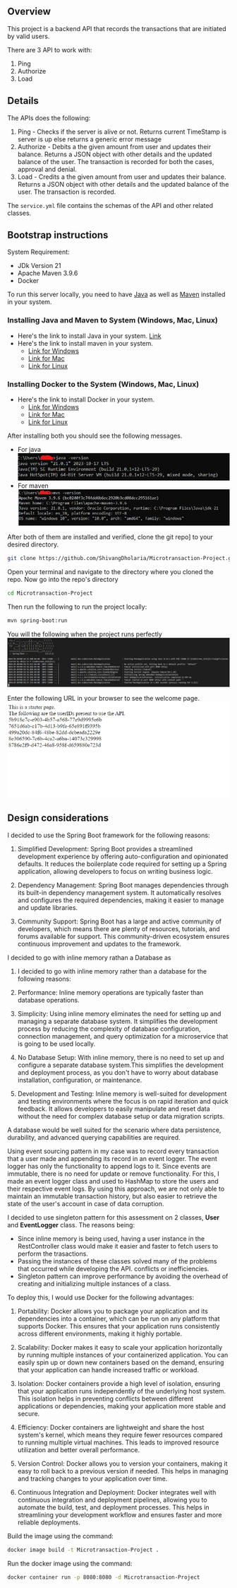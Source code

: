 ## Overview
This project is a backend API that records the transactions that are initiated by valid users. 

There are 3 API to work with:
1. Ping
2. Authorize
3. Load

## Details
The APIs does the following:
1. Ping - Checks if the server is alive or not. Returns current TimeStamp is server is up else returns a generic error message
2. Authorize - Debits a the given amount from user and updates their balance. Returns a JSON object with other details and the updated balance of the user. The transaction is recorded for both the cases, approval and denial.
3. Load - Credits a the given amount from user and updates their balance. Returns a JSON object with other details and the updated balance of the user. The transaction is recorded.

The `service.yml` file contains the schemas of the API and other related classes. 

## Bootstrap instructions

System Requirement:
- JDk Version 21
- Apache Maven 3.9.6
- Docker

To run this server locally, you need to have [Java](https://www.java.com/download/ie_manual.jsp) as well as [Maven](https://maven.apache.org/download.cgi?.) installed in your system.


### Installing Java and Maven to System (Windows, Mac, Linux)
- Here's the link to install Java in your system. [Link](https://www.oracle.com/java/technologies/downloads/)
- Here's the link to install maven in your system. 
    - [Link for Windows](https://phoenixnap.com/kb/install-maven-windows)
    - [Link for Mac](https://www.digitalocean.com/community/tutorials/install-maven-mac-os)
    - [Link for Linux](https://www.digitalocean.com/community/tutorials/install-maven-linux-ubuntu)

### Installing Docker to the System (Windows, Mac, Linux)
- Here's the link to install Docker in your system. 
    - [Link for Windows](https://docs.docker.com/desktop/install/windows-install/)
    - [Link for Mac](https://docs.docker.com/desktop/install/mac-install/)
    - [Link for Linux](https://docs.docker.com/desktop/install/linux-install/)

After installing both you should see the following messages.
- For java
    ![java version](/img/java_SS.jpg)
- For maven
    ![maven version](/img/maven_SS.jpg)

After both of them are installed and verified, clone the git repo] to your desired directory.

```bash
git clone https://github.com/ShivangDholaria/Microtransaction-Project.git
```

Open your terminal and navigate to the directory where you cloned the repo. Now go into the repo's directory

```bash
cd Microtransaction-Project
```

Then run the following to run the project locally:
```bash
mvn spring-boot:run
```

You will the following when the project runs perfectly
![Project ran successfully](/img/successful_run.jpg)

Enter the following URL in your browser to see the welcome page.
![](/img/Starter_page.jpeg)
## Design considerations
I decided to use the Spring Boot framework for the following reasons:

1. Simplified Development: Spring Boot provides a streamlined development experience by offering auto-configuration and opinionated defaults. It reduces the boilerplate code required for setting up a Spring application, allowing developers to focus on writing business logic.

2. Dependency Management: Spring Boot manages dependencies through its built-in dependency management system. It automatically resolves and configures the required dependencies, making it easier to manage and update libraries.

3. Community Support: Spring Boot has a large and active community of developers, which means there are plenty of resources, tutorials, and forums available for support. This community-driven ecosystem ensures continuous improvement and updates to the framework.

I decided to go with inline memory rathan a Database as
1. I decided to go with inline memory rather than a database for the following reasons:

1. Performance: Inline memory operations are typically faster than database operations. 

2. Simplicity: Using inline memory eliminates the need for setting up and managing a separate database system. It simplifies the development process by reducing the complexity of database configuration, connection management, and query optimization for a microservice that is going to be used locally.

3. No Database Setup: With inline memory, there is no need to set up and configure a separate database system.This simplifies the development and deployment process, as you don't have to worry about database installation, configuration, or maintenance.

4. Development and Testing: Inline memory is well-suited for development and testing environments where the focus is on rapid iteration and quick feedback. It allows developers to easily manipulate and reset data without the need for complex database setup or data migration scripts.

A database would be well suited for the scenario where data persistence, durability, and advanced querying capabilities are required. 

Using event sourcing pattern in my case was to record every transaction that a user made and appending its record in an event logger. The event logger has only the functionality to append logs to it. Since events are immutable, there is no need for update or remove functionality. For this, I made an event logger class and used to HashMap to store the users and their respective event logs. By using this approach, we are not only able to maintain an immutable transaction history, but also easier to retrieve the state of the user's account in case of data corruption.

I decided to use singleton pattern for this assessment on 2 classes, **User** and **EventLogger** class. The reasons being:
- Since inline memory is being used, having a user instance in the RestController class would make it easier and faster to fetch users to perform the trasactions.
- Passing the instances of these classes solved many of the problems that occurred while developing the API.
conflicts or inefficiencies.
- Singleton pattern can improve performance by avoiding the overhead of creating and initializing multiple instances of a class.

To deploy this, I would use Docker for the following advantages:

1. Portability: Docker allows you to package your application and its dependencies into a container, which can be run on any platform that supports Docker. This ensures that your application runs consistently across different environments, making it highly portable.

2. Scalability: Docker makes it easy to scale your application horizontally by running multiple instances of your containerized application. You can easily spin up or down new containers based on the demand, ensuring that your application can handle increased traffic or workload.

3. Isolation: Docker containers provide a high level of isolation, ensuring that your application runs independently of the underlying host system. This isolation helps in preventing conflicts between different applications or dependencies, making your application more stable and secure.

4. Efficiency: Docker containers are lightweight and share the host system's kernel, which means they require fewer resources compared to running multiple virtual machines. This leads to improved resource utilization and better overall performance.

5. Version Control: Docker allows you to version your containers, making it easy to roll back to a previous version if needed. This helps in managing and tracking changes to your application over time.

6. Continuous Integration and Deployment: Docker integrates well with continuous integration and deployment pipelines, allowing you to automate the build, test, and deployment processes. This helps in streamlining your development workflow and ensures faster and more reliable deployments.


Build the image using the command:
```bash
docker image build -t Microtransaction-Project .
```

Run the docker image using the command: 
```bash
docker container run -p 8080:8080 -d Microtransaction-Project
```

